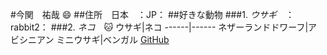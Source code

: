 #今関　祐哉 :smile:
##住所　日本　：JP：
##好きな動物
###1. *ウサギ*　：rabbit2：
###2. *ネコ*　:cat:
ウサギ|ネコ
------|------
ネザーランドドワーフ|アビシニアン
ミニウサギ|ベンガル
[GitHub](http://www.tama.ac.jp/) 

